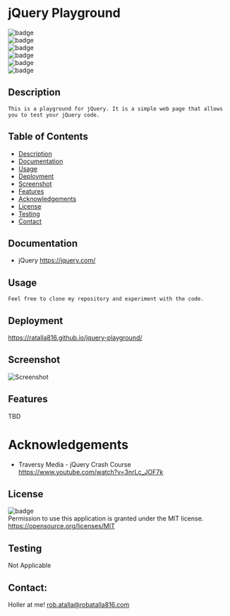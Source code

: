 # jQuery Playground

  ![badge](https://img.shields.io/github/languages/top/ratalla816/jQuery-Playground)
  <br> 
  ![badge](https://img.shields.io/github/languages/count/ratalla816/jQuery-Playground)
  <br>
  ![badge](https://img.shields.io/github/issues/ratalla816/jQuery-Playground)
  <br>
  ![badge](https://img.shields.io/github/issues-closed/ratalla816/jQuery-Playground)
  <br>
  ![badge](https://img.shields.io/github/last-commit/ratalla816/jQuery-Playground)
  <br>
  ![badge](https://img.shields.io/badge/license-MIT-important)
  
  ## Description
  
    This is a playground for jQuery. It is a simple web page that allows you to test your jQuery code.
 
  ## Table of Contents
  - [Description](#description)
  - [Documentation](#documentation)
  - [Usage](#usage)
  - [Deployment](#deployment)
  - [Screenshot](#screenshot)
  - [Features](#features)
  - [Acknowledgements](#acknowledgements)
  - [License](#license)
  - [Testing](#testing)
  - [Contact](#contact)

  ## Documentation
  
  * jQuery <https://jquery.com/>
 
  ## Usage 
    Feel free to clone my repository and experiment with the code.

  ## Deployment

https://ratalla816.github.io/jquery-playground/

  ## Screenshot
  ![Screenshot](./assets/images/jquery.gif)

  ## Features
  TBD
  
  # Acknowledgements
  
  * Traversy Media - jQuery Crash Course <https://www.youtube.com/watch?v=3nrLc_JOF7k>
    
  ## License
  ![badge](https://img.shields.io/badge/license-MIT-important)
  <br>
  Permission to use this application is granted under the MIT license. <https://opensource.org/licenses/MIT>


  ## Testing
  Not Applicable

  ## Contact:
  Holler at me! <a href="mailto:rob.atalla@robatalla816.com">rob.atalla@robatalla816.com</a>